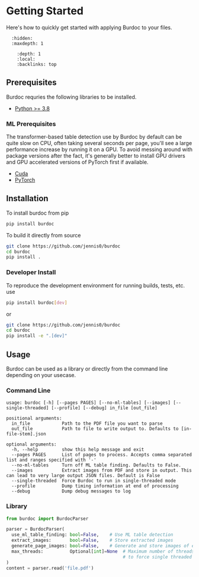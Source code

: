 # Getting Started

Here's how to quickly get started with applying Burdoc to your files.

```{toctree}
  :hidden:
  :maxdepth: 1
```

```{contents}
    :depth: 1
    :local:
    :backlinks: top

```

## Prerequisites
Burdoc requries the following libraries to be installed.

* [Python >= 3.8](https://www.python.org/downloads/)

### ML Prerequisites
The transformer-based table detection use by Burdoc by default can be quite slow on CPU, often taking several seconds per page, you'll see a large performance increase by running it on a GPU. To avoid messing around with package versions after the fact, it's generally better to install GPU drivers and GPU accelerated versions of PyTorch first if available.

* [Cuda](https://developer.nvidia.com/cuda-downloads)
* [PyTorch](https://pytorch.org/get-started/locally/)


## Installation

To install burdoc from pip
```bash
pip install burdoc
```
To build it directly from source
```bash
git clone https://github.com/jennis0/burdoc
cd burdoc
pip install .
```

### Developer Install
To reproduce the development environment for running builds, tests, etc. use
```bash
pip install burdoc[dev]
```
or 
```bash
git clone https://github.com/jennis0/burdoc
cd burdoc
pip install -e ".[dev]"
```

## Usage
Burdoc can be used as a library or directly from the command line depending on your usecase.

### Command Line
```
usage: burdoc [-h] [--pages PAGES] [--no-ml-tables] [--images] [--single-threaded] [--profile] [--debug] in_file [out_file]

positional arguments:
  in_file            Path to the PDF file you want to parse
  out_file           Path to file to write output to. Defaults to [in-file-stem].json

optional arguments:
  -h, --help         show this help message and exit
  --pages PAGES      List of pages to process. Accepts comma separated list and ranges specified with '-'
  --no-ml-tables     Turn off ML table finding. Defaults to False.
  --images           Extract images from PDF and store in output. This can lead to very large output JSON files. Default is False
  --single-threaded  Force Burdoc to run in single-threaded mode
  --profile          Dump timing information at end of processing
  --debug            Dump debug messages to log
```
### Library

```python
from burdoc import BurdocParser

parser = BurdocParser(
  use_ml_table_finding: bool=False,    # Use ML table detection
  extract_images:       bool=False,    # Store extracted images
  generate_page_images: bool=False,    # Generate and store images of each PDF page
  max_threads:          Optional[int]=None  # Maximum number of threads to use. Set to None to use default or 1 
                                            # to force single threaded
)
content = parser.read('file.pdf')

```